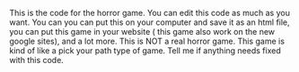 This is the code for the horror game. You can edit this code as much as you want. You can you can put this on your computer and save it as an html file, you can put this game in your website ( this game also work on the new google sites), and a lot more.
This is NOT a real horror game. This game is kind of like a pick your path type of game.
Tell me if anything needs fixed with this code.
